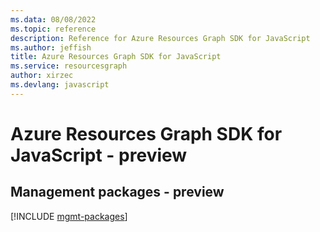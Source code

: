 ```yaml
---
ms.data: 08/08/2022
ms.topic: reference
description: Reference for Azure Resources Graph SDK for JavaScript
ms.author: jeffish
title: Azure Resources Graph SDK for JavaScript
ms.service: resourcesgraph
author: xirzec
ms.devlang: javascript
---
```

# Azure Resources Graph SDK for JavaScript - preview

## Management packages - preview
[!INCLUDE [mgmt-packages](resources-graph-mgmt-index.md)]